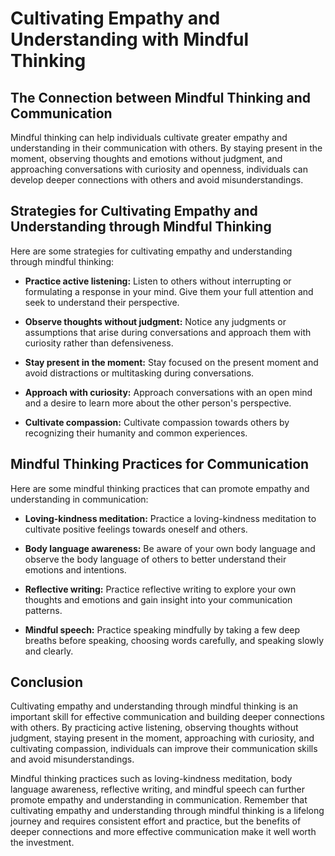 Cultivating Empathy and Understanding with Mindful Thinking
==========================================================================================================

The Connection between Mindful Thinking and Communication
---------------------------------------------------------

Mindful thinking can help individuals cultivate greater empathy and understanding in their communication with others. By staying present in the moment, observing thoughts and emotions without judgment, and approaching conversations with curiosity and openness, individuals can develop deeper connections with others and avoid misunderstandings.

Strategies for Cultivating Empathy and Understanding through Mindful Thinking
-----------------------------------------------------------------------------

Here are some strategies for cultivating empathy and understanding through mindful thinking:

* **Practice active listening:** Listen to others without interrupting or formulating a response in your mind. Give them your full attention and seek to understand their perspective.

* **Observe thoughts without judgment:** Notice any judgments or assumptions that arise during conversations and approach them with curiosity rather than defensiveness.

* **Stay present in the moment:** Stay focused on the present moment and avoid distractions or multitasking during conversations.

* **Approach with curiosity:** Approach conversations with an open mind and a desire to learn more about the other person's perspective.

* **Cultivate compassion:** Cultivate compassion towards others by recognizing their humanity and common experiences.

Mindful Thinking Practices for Communication
--------------------------------------------

Here are some mindful thinking practices that can promote empathy and understanding in communication:

* **Loving-kindness meditation:** Practice a loving-kindness meditation to cultivate positive feelings towards oneself and others.

* **Body language awareness:** Be aware of your own body language and observe the body language of others to better understand their emotions and intentions.

* **Reflective writing:** Practice reflective writing to explore your own thoughts and emotions and gain insight into your communication patterns.

* **Mindful speech:** Practice speaking mindfully by taking a few deep breaths before speaking, choosing words carefully, and speaking slowly and clearly.

Conclusion
----------

Cultivating empathy and understanding through mindful thinking is an important skill for effective communication and building deeper connections with others. By practicing active listening, observing thoughts without judgment, staying present in the moment, approaching with curiosity, and cultivating compassion, individuals can improve their communication skills and avoid misunderstandings.

Mindful thinking practices such as loving-kindness meditation, body language awareness, reflective writing, and mindful speech can further promote empathy and understanding in communication. Remember that cultivating empathy and understanding through mindful thinking is a lifelong journey and requires consistent effort and practice, but the benefits of deeper connections and more effective communication make it well worth the investment.

